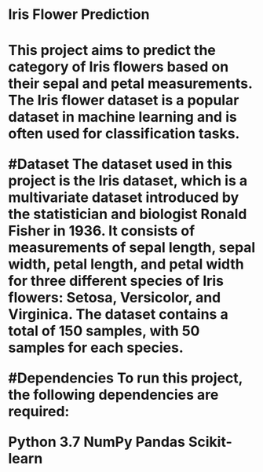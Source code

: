 <h1>Iris Flower Prediction<h1>
This project aims to predict the category of Iris flowers based on their sepal and petal measurements. The Iris flower dataset is a popular dataset in machine learning and is often used for classification tasks.

#Dataset
The dataset used in this project is the Iris dataset, which is a multivariate dataset introduced by the statistician and biologist Ronald Fisher in 1936. It consists of measurements of sepal length, sepal width, petal length, and petal width for three different species of Iris flowers: Setosa, Versicolor, and Virginica. The dataset contains a total of 150 samples, with 50 samples for each species.

#Dependencies
To run this project, the following dependencies are required:

Python 3.7
NumPy
Pandas
Scikit-learn
